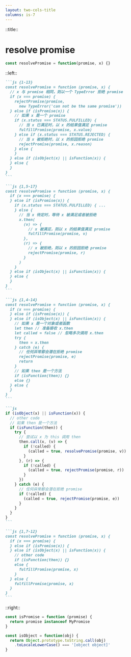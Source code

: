 ```yaml
---
layout: two-cols-title
columns: is-7
---
```


::title::

# resolve promise

```js
const resolvePromise = function(promise, x) {}
```

::left::

````md magic-move
```js {1-13}
const resolvePromise = function (promise, x) {
  // x 与 promise 相同，则以一个 TypeError 拒绝 promise
  if (x === promise) {
    rejectPromise(promise, 
      new TypeError('can not be the same promise'))
  } else if (isPromise(x)) {
    // 如果 x 是一个 promise
    if (x.status === STATUS.FULFILLED) {
      // 当 x 已满足时，以 x 的结果值满足 promise
      fulfillPromise(promise, x.value)
    } else if (x.status === STATUS.REJECTED) {
      // 当 x 被拒绝时，以 x 的拒因拒绝 promise
      rejectPromise(promise, x.reason)
    } else {
    }
  } else if (isObject(x) || isFunction(x)) {
  } else {
  }
}
```

```js {1,5-17}
const resolvePromise = function (promise, x) {
  if (x === promise) {
  } else if (isPromise(x)) {
    if (x.status === STATUS.FULFILLED) { ...
    } else {
      // 当 x 待定时，等待 x 被满足或者被拒绝
      x.then(
        (v) => {
          // x 被满足，则以 x 的结果值满足 promise
          fulfillPromise(promise, v)
        },
        (r) => {
          // x 被拒绝，则以 x 的拒因拒绝 promise
          rejectPromise(promise, r)
        }
      )
    }
  } else if (isObject(x) || isFunction(x)) {
  } else {
  }
}
```

```js {1,4-14}
const resolvePromise = function (promise, x) {
  if (x === promise) {
  } else if (isPromise(x)) {
  } else if (isObject(x) || isFunction(x)) {
    // 如果 x 是一个对象或者函数
    let then // 准备接收 x.then
    let called = false // 忽略多次调用 x.then
    try {
      then = x.then
    } catch (e) {
      // 任何异常都会潜在拒绝 promise
      rejectPromise(promise, e)
      return
    }
    // 如果 then 是一个方法
    if (isFunction(then)) {}
    else {}
  } else {
  }
}
```

```js
if (isObject(x) || isFunction(x)) {
  // other code
  // 如果 then 是一个方法
  if (isFunction(then)) {
    try {
      // 尝试以 x 为 this 调用 then
      then.call(x, (v) => {
        if (!called) {
          (called = true, resolvePromise(promise, v))
        }
      }, (r) => {
        if (!called) {
          (called = true, rejectPromise(promise, r))
        }
      })
    } catch (e) {
      // 任何异常都会潜在拒绝 promise
      if (!called) {
        (called = true, rejectPromise(promise, e))
      }
    }
  }
}
```

```js {1,7-12}
const resolvePromise = function (promise, x) {
  if (x === promise) {
  } else if (isPromise(x)) {
  } else if (isObject(x) || isFunction(x)) {
    // other code
    if (isFunction(then)) {}
    else {
      fulfillPromise(promise, x)
    }
  } else {
    fulfillPromise(promise, x)
  }
}
```
````

::right::

```js
const isPromise = function (promise) {
  return promise instanceof MyPromise
}
```

<div v-click="2">

```js
const isObject = function(obj) {
  return Object.prototype.toString.call(obj)
    .toLocaleLowerCase() === '[object object]'
}
```

</div>
